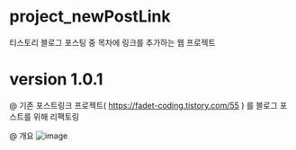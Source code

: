 # project_newPostLink
티스토리 블로그 포스팅 중 목차에 링크를 추가하는 웹 프로젝트

# version 1.0.1
@ 기존 포스트링크 프로젝트( https://fadet-coding.tistory.com/55 ) 를 블로그 포스트를 위해 리팩토링

@ 개요
![image](https://user-images.githubusercontent.com/96664524/191516014-9cdf3c0c-fcde-46f2-9100-098099f93fec.png)


